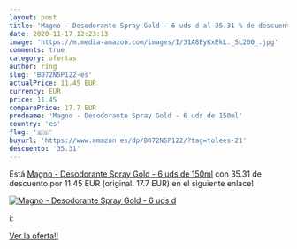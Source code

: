 ```yaml
---
layout: post
title: 'Magno - Desodorante Spray Gold - 6 uds d al 35.31 % de descuento'
date: 2020-11-17 12:23:13
image: 'https://m.media-amazon.com/images/I/31A8EyKxEkL._SL200_.jpg'
comments: true
category: ofertas
author: ring
slug: 'B072N5P122-es'
actualPrice: 11.45 EUR
currency: EUR
price: 11.45
comparePrice: 17.7 EUR
prodname: 'Magno - Desodorante Spray Gold - 6 uds de 150ml'
country: 'es'
flag: '🇪🇸'
buyurl: 'https://www.amazon.es/dp/B072N5P122/?tag=tolees-21'
descuento: '35.31'
---
```


Está [Magno - Desodorante Spray Gold - 6 uds de 150ml](https://www.amazon.es/dp/B072N5P122/?tag=tolees-21) con 35.31 de descuento por 11.45 EUR (original: 17.7 EUR) en el siguiente enlace!

[![Magno - Desodorante Spray Gold - 6 uds d](https://m.media-amazon.com/images/I/31A8EyKxEkL._SL200_.jpg)](https://www.amazon.es/dp/B072N5P122/?tag=tolees-21)

ℹ️:


[Ver la oferta!!](https://www.amazon.es/dp/B072N5P122/?tag=tolees-21)
